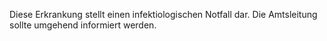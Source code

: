 Diese Erkrankung stellt einen infektiologischen Notfall dar. Die Amtsleitung sollte umgehend informiert werden.
